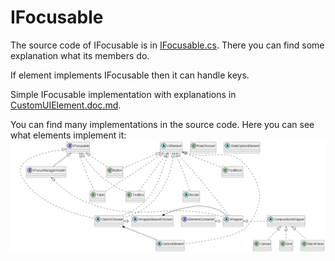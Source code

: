 <h1>IFocusable</h1>

The source code of IFocusable is in [IFocusable.cs](https://github.com/sunnyyssh/Sunnyyssh.ConsoleUI/blob/master/Sunnyyssh.ConsoleUI/Core/FocusFlow/IFocusable.cs).
There you can find some explanation what its members do.

If element implements IFocusable then it can handle keys.

Simple IFocusable implementation with explanations in [CustomUIElement.doc.md](CustomUIElement.doc.md).

You can find many implementations in the source code.
Here you can see what elements implement it:
<br/>
![uml-diagram](UIElementsDiagram.png)